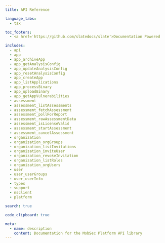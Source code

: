 ```yaml
---
title: API Reference

language_tabs:
  - tsx

toc_footers:
  - <a href='https://github.com/slatedocs/slate'>Documentation Powered by Slate</a>

includes:
  - api
  - app
  - app_archiveApp
  - app_getAnalysisConfig
  - app_updateAnalysisConfig
  - app_resetAnalysisConfig
  - app_createApp
  - app_listApplications
  - app_processBinary
  - app_uploadBinary
  - app_getAppVulnerabilities
  - assessment
  - assessment_listAssessments
  - assessment_fetchAssessment
  - assessment_pollForReport
  - assessment_rawAssessmentData
  - assessment_isLicenseValid
  - assessment_startAssessment
  - assessment_cancelAssessment
  - organization
  - organization_orgGroups
  - organization_listInvitations
  - organization_inviteUser
  - organization_revokeInvitation
  - organization_listRoles
  - organization_orgUsers
  - user
  - user_userGroups
  - user_userInfo
  - types
  - support
  - nsclient
  - platform

search: true

code_clipboard: true

meta:
  - name: description
    content: Documentation for the MobSec Platform API library
---
```

